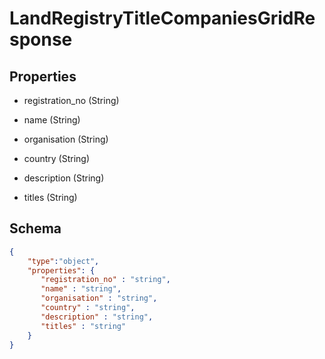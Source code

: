 # LandRegistryTitleCompaniesGridResponse
## Properties
- registration_no (String)

   
- name (String)

   
- organisation (String)

   
- country (String)

   
- description (String)

   
- titles (String)

   

## Schema
```json
{
    "type":"object",
    "properties": {
       "registration_no" : "string",
       "name" : "string",
       "organisation" : "string",
       "country" : "string",
       "description" : "string",
       "titles" : "string"
    }
}
```

